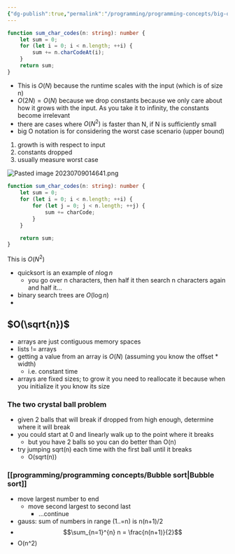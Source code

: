 ```yaml
---
{"dg-publish":true,"permalink":"/programming/programming-concepts/big-o/"}
---
```




```typescript
function sum_char_codes(n: string): number {
    let sum = 0;
    for (let i = 0; i < n.length; ++i) {
        sum += n.charCodeAt(i);
    }
    return sum;
}
```

- This is $O(N)$ because the runtime scales with the input (which is of size n)
- $O(2N) = O(N)$ because we drop constants because we only care about how it grows with the input. As you take it to infinity, the constants become irrelevant
- there are cases where $O(N^2)$ is faster than N, if N is sufficiently small
- big O notation is for considering the worst case scenario (upper bound)


1. growth is with respect to input
2. constants dropped
3. usually measure worst case

![Pasted image 20230709014641.png](/img/user/programming/programming%20concepts/Pasted%20image%2020230709014641.png)


```typescript
function sum_char_codes(n: string): number {
    let sum = 0;
    for (let i = 0; i < n.length; ++i) {
        for (let j = 0; j < n.length; ++j) {
            sum += charCode;
        }
    }

    return sum;
}
```


This is $O(N^2)$

- quicksort is an example of $n\log{n}$
  - you go over n characters, then half it then search n characters again and half it...
- binary search trees are $O(\log{n})$
- 
## $O(\sqrt{n})$
- arrays are just contiguous memory spaces
- lists != arrays
- getting a value from an array is $O(N)$ (assuming you know the offset * width)
  - i.e. constant time
- arrays are fixed sizes; to grow it you need to reallocate it because when you initialize it you know its size

### The two crystal ball problem
- given 2 balls that will break if dropped from high enough, determine where it will break
- you could start at 0 and linearly walk up to the point where it breaks
  - but you have 2 balls so you can do better than O(n)
- try jumping sqrt(n) each time with the first ball until it breaks
  - O(sqrt(n))
  
### [[programming/programming concepts/Bubble sort\|Bubble sort]]
- move largest number to end
  - move second largest to second last
    - ...continue
- gauss: sum of numbers in range (1..=n) is n(n+1)/2
- $$\sum_{n=1}^{n} n = \frac{n(n+1)}{2}$$
- O(n^2)